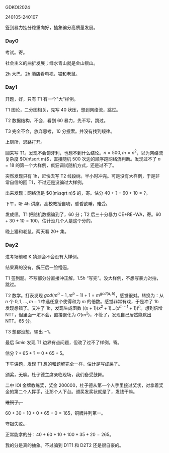 GDKOI2024

240105-240107

签到暴力挂分稳重向好，抽象骗分高质量发展。

### Day0

考试。寄。

社会主义的曲折发展；绿水青山就是金山银山。

2h 大巴，2h 酒店看电视，猫和老鼠。

### Day1

开题，好，只有 T1 有一个"大"样例。

T1 图论，二分图相关，先写 $40$ 状压，想到网络流，跳过。

T2 数据结构，不会，看到 $60$ 暴力，先不写，跳过。

T3 完全不会，放弃思考，$10$ 分搜索。并没有找到规律。

上厕所，思路打开。

回来写 T1。发现不会匈牙利，也想不到什么结论。$n=500,m=n^2$，以为网络流复杂度 $O(n\sqrt m)$，直接随机 $500$ 次边的顺序跑网络流判断。发现过不了 $n=18$ 的第一个大样例，疯狂调试随机方式，还是过不了。

突然发现只有 1h，赶快去写 T2 线段树。半小时冲完。可是没有大样例，于是非常自信的回 T1，不过还是没骗过大样例。

出来发现：网络流是 $O(m\sqrt n)$ 的，寄。估分 $40+?+60+10=?$。

下午，听 4h 讲座，高校教授自嗨，昏昏欲睡，难受。

发成绩。T1 把随机数据骗到了，$60$ 分；T2 后三十分暴力 CE+RE+WA，寄。$60+30+10=100$，估计没几个人是这个分的。

晚上猫和老鼠。两天看 $20+$ 集。

### Day2

进考场前和 K 猜测会不会没有大样例。

结果真的没有，解压后一脸懵逼。

T1 签到题。不写部分分直接冲正解，$1.5h$ “写完”。没大样例，不想写暴力对拍，跳过。

T2 数学。打表发现 $gcd(m^a-1,m^b-1)+1=m^{gcd(a,b)}$，感觉很对。转换为：从 $n$ 个 $0,1,...,m-1$ 中选任意个使得和为 $m$ 的倍数。感觉非常有戏，于是冲了 $1h$ 发现想错了。又冲了 $1h$，发现生成函数 $((x+1)(x^2+1)...(x^{m-1}+1))^n$。想到倍增 NTT，但里面一坨不会，直接退化为 $O(m^2)$，不管了，发现自己居然能默出 NTT。$65$ 分。

T3 想都没想，输出 $-1$。

最后 $5min$ 发现 T1 边界有点问题，但改了过不了样例。寄。

估分 $?+65+? \approx 0+65+5$。

下午讲题，发现 T1 想的和题解完全一样，估计是写成屎了。

颁奖，无聊。杜子德主席亲临现场，我们备受鼓舞。

二中 IOI 金牌教练奖，奖金 $200000$，杜子德从第一个人手里接过奖状，对拿着奖金的第二个人挥手，让那个人下台。颁奖发奖状就是了，发钱干嘛。

~~难铜了。~~

$60+30+10+0+65+0=165$，铜牌并列第一。

~~守银失败。~~

正常能拿的分：$40+60+10+100+35+20=265$。

我的分是真的抽象。不过骗到 D1T1 和 D2T2 还是很自豪的。